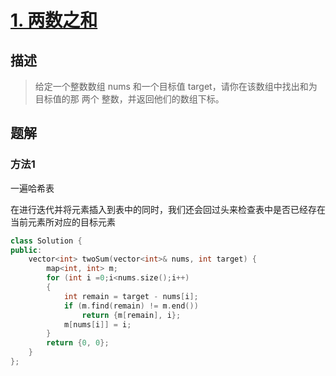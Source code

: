 # [1. 两数之和](https://leetcode-cn.com/problems/two-sum/solution/liang-shu-zhi-he-by-leetcode-2/)

## 描述
> 给定一个整数数组 nums 和一个目标值 target，请你在该数组中找出和为目标值的那 两个 整数，并返回他们的数组下标。

## 题解

### 方法1

一遍哈希表

在进行迭代并将元素插入到表中的同时，我们还会回过头来检查表中是否已经存在当前元素所对应的目标元素

```c++
class Solution {
public:
    vector<int> twoSum(vector<int>& nums, int target) {
        map<int, int> m;
        for (int i =0;i<nums.size();i++)
        {
            int remain = target - nums[i];
            if (m.find(remain) != m.end())
                return {m[remain], i};
            m[nums[i]] = i;
        }
        return {0, 0};
    }
};
```
